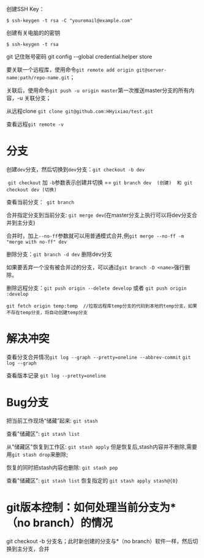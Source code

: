 创建SSH Key：

```shell
$ ssh-keygen -t rsa -C "youremail@example.com"
```
创建有关电脑的的密钥
```shell
$ ssh-keygen -t rsa
```

git 记住账号密码
git config --global credential.helper store

要关联一个远程库，使用命令`git remote add origin git@server-name:path/repo-name.git`；

关联后，使用命令`git push -u origin master`第一次推送master分支的所有内容，-u 关联分支；



从远程clone `git clone git@github.com:HHyixiao/test.git`

查看远程`git remote -v`

# 分支

创建`dev`分支，然后切换到`dev`分支：`git checkout -b dev`

​	`git checkout` 加 `-b`参数表示创建并切换 == `git branch dev  (创建)  和 git checkout dev (切换)`

查看当前分支：` git branch`

合并指定分支到当前分支:  `git merge dev`(在master分支上执行可以将dev分支合并到主分支)

​	合并时，加上`--no-ff`参数就可以用普通模式合并,例`git merge --no-ff -m "merge with no-ff" dev`

删除分支：`git branch -d dev`  删除dev分支

​	如果要丢弃一个没有被合并过的分支，可以通过`git branch -D <name>`强行删除。

删除远程分支：`git push origin --delete develop` 或者 `git push origin  :develop`

```shell
git fetch origin temp:temp  //拉取远程库temp分支的代码到本地的temp分支，如果不存在temp分支，将自动创建temp分支
```

# 解决冲突

查看分支合并情况`git log --graph --pretty=oneline --abbrev-commit`   `git log --graph`

查看版本记录  `git log --pretty=oneline`

# Bug分支

把当前工作现场“储藏”起来: `git stash`

查看"储藏区": `git stash list`

从"储藏区"恢复到工作区: `git stash apply`  但是恢复后,stash内容并不删除,需要用`git stash drop`来删除;

恢复的同时把stash内容也删除: `git stash pop`

查看"储藏区": `git stash list`  恢复指定的 `git stash apply stash@{0}`


# git版本控制：如何处理当前分支为*（no branch）的情况

git checkout -b 分支名；此时新创建的分支与*（no branch）软件一样，然后切换到主分支，合并


